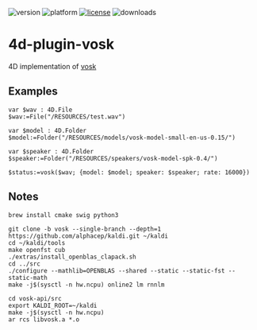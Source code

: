 ![version](https://img.shields.io/badge/version-20%2B-E23089)
![platform](https://img.shields.io/static/v1?label=platform&message=mac-intel%20|%20mac-arm%20|%20win-64&color=blue)
[![license](https://img.shields.io/github/license/miyako/4d-plugin-vosk)](LICENSE)
![downloads](https://img.shields.io/github/downloads/miyako/4d-plugin-vosk/total)

# 4d-plugin-vosk

4D implementation of [vosk](https://github.com/alphacep/vosk-api)

## Examples

```4d
var $wav : 4D.File
$wav:=File("/RESOURCES/test.wav")

var $model : 4D.Folder
$model:=Folder("/RESOURCES/models/vosk-model-small-en-us-0.15/")

var $speaker : 4D.Folder
$speaker:=Folder("/RESOURCES/speakers/vosk-model-spk-0.4/")

$status:=vosk($wav; {model: $model; speaker: $speaker; rate: 16000})
```

## Notes

```
brew install cmake swig python3
```

```
git clone -b vosk --single-branch --depth=1 https://github.com/alphacep/kaldi.git ~/kaldi
cd ~/kaldi/tools
make openfst cub 
./extras/install_openblas_clapack.sh
cd ../src
./configure --mathlib=OPENBLAS --shared --static --static-fst --static-math
make -j$(sysctl -n hw.ncpu) online2 lm rnnlm
```

```
cd vosk-api/src
export KALDI_ROOT=~/kaldi 
make -j$(sysctl -n hw.ncpu)
ar rcs libvosk.a *.o  
```
